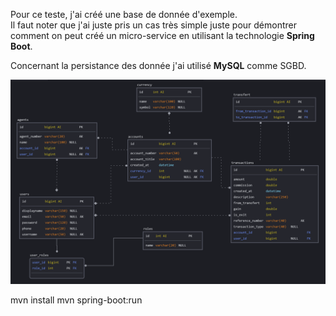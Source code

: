 
<p>
Pour ce teste, j'ai créé une base de donnée d'exemple.<br/> Il faut noter que j'ai juste pris un cas très simple juste pour démontrer comment on peut créé un micro-service en utilisant la technologie  <b>Spring Boot</b>.
</p>
<p>
Concernant la persistance des donnée j'ai utilisé <b>MySQL</b> comme SGBD.
</p>


<img src='./screens/schema.PNG'>

mvn install
mvn spring-boot:run